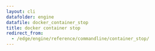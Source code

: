 ```yaml
---
layout: cli
datafolder: engine
datafile: docker_container_stop
title: docker container stop
redirect_from:
  - /edge/engine/reference/commandline/container_stop/
---
```

